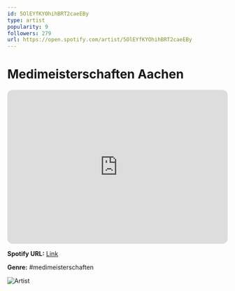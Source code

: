 ```yaml
---
id: 5OlEYfKYOhihBRT2caeEBy
type: artist
popularity: 9
followers: 279
url: https://open.spotify.com/artist/5OlEYfKYOhihBRT2caeEBy
---
```

# Medimeisterschaften Aachen

<iframe style="border-radius:12px" src="https://open.spotify.com/embed/artist/5OlEYfKYOhihBRT2caeEBy" width="100%" height="352" frameBorder="0" allowfullscreen="" allow="autoplay; clipboard-write; encrypted-media; fullscreen; picture-in-picture" loading="lazy"></iframe>

**Spotify URL:** [Link](https://open.spotify.com/artist/5OlEYfKYOhihBRT2caeEBy)

**Genre:**  #medimeisterschaften

![Artist](https://i.scdn.co/image/ab6761610000e5ebfe0c612a1f2dfa2a57c4c9f7)
